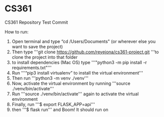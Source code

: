 # CS361
CS361 Repository
Test Commit


How to run:

1. Open terminal and type “cd /Users/Documents" (or wherever else you want to save the project)
2. Then type '''git clone https://github.com/reyejona/cs361-project.git '''to clone the project into that folder
3. to install dependencies (Mac OS) type '''"python3 -m pip install -r requirements.txt"'''
4. Run '''“pip3 install virtualenv” to install the virtual environment'''
5. Then run '''python3 -m venv ./venv'''
6. Now, activate the virtual environment by running '''source ./venv/bin/activate'''
7. Run '''source ./venv/bin/activate''' again to activate the virtual environment
8. Finally, run '''$ export FLASK_APP=api'''
9. then '''$ flask run''' and Boom! It should run on 
